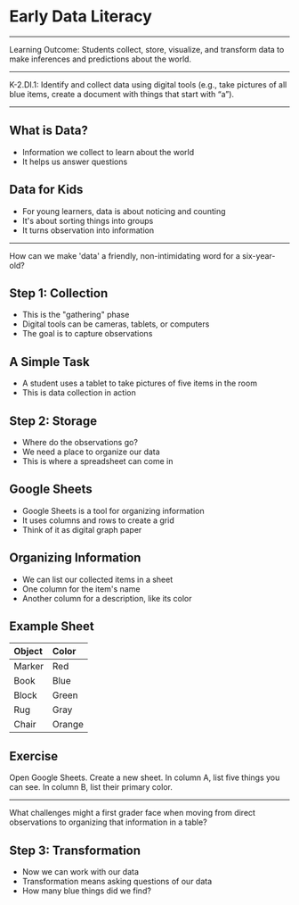 # Early Data Literacy

---

Learning Outcome: Students collect, store,
visualize, and transform data to make
inferences and predictions about the world.

---

K-2.DI.1: Identify and collect data using digital
tools (e.g., take pictures of all blue items, create
a document with things that start with “a”).

---

## What is Data?

- Information we collect to learn about the world
- It helps us answer questions

## Data for Kids

- For young learners, data is about noticing and counting
- It's about sorting things into groups
- It turns observation into information

---

How can we make 'data' a friendly, non-intimidating word for a six-year-old?

## Step 1: Collection

- This is the "gathering" phase
- Digital tools can be cameras, tablets, or computers
- The goal is to capture observations

## A Simple Task

- A student uses a tablet to take pictures of five items in the room
- This is data collection in action

## Step 2: Storage

- Where do the observations go?
- We need a place to organize our data
- This is where a spreadsheet can come in

## Google Sheets

- Google Sheets is a tool for organizing information
- It uses columns and rows to create a grid
- Think of it as digital graph paper

## Organizing Information

- We can list our collected items in a sheet
- One column for the item's name
- Another column for a description, like its color

## Example Sheet

| Object | Color |
| :--- | :--- |
| Marker | Red |
| Book | Blue |
| Block | Green |
| Rug | Gray |
| Chair | Orange |

## Exercise

Open Google Sheets. Create a new sheet. In column A, list five things you can see. In column B, list their primary color.

---

What challenges might a first grader face when moving from direct observations to organizing that information in a table?

## Step 3: Transformation

- Now we can work with our data
- Transformation means asking questions of our data
- How many blue things did we find?
